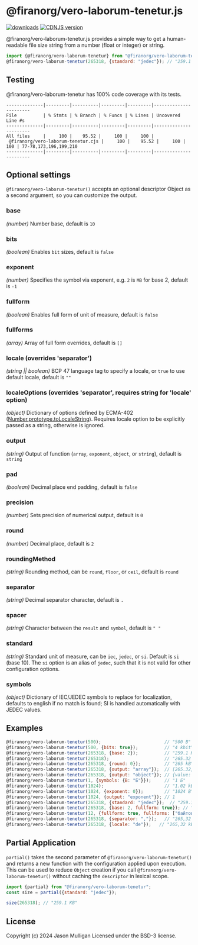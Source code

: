 # @firanorg/vero-laborum-tenetur.js

[![downloads](https://img.shields.io/npm/dt/@firanorg/vero-laborum-tenetur.svg)](https://www.npmjs.com/package/@firanorg/vero-laborum-tenetur) [![CDNJS version](https://img.shields.io/cdnjs/v/@firanorg/vero-laborum-tenetur.svg)](https://cdnjs.com/libraries/@firanorg/vero-laborum-tenetur)

@firanorg/vero-laborum-tenetur.js provides a simple way to get a human-readable file size string from a number (float or integer) or string.

```javascript
import {@firanorg/vero-laborum-tenetur} from "@firanorg/vero-laborum-tenetur";
@firanorg/vero-laborum-tenetur(265318, {standard: "jedec"}); // "259.1 KB"
```

## Testing

@firanorg/vero-laborum-tenetur has 100% code coverage with its tests.

```console
--------------|---------|----------|---------|---------|-----------------------
File          | % Stmts | % Branch | % Funcs | % Lines | Uncovered Line #s
--------------|---------|----------|---------|---------|-----------------------
All files     |     100 |    95.52 |     100 |     100 |                      
 @firanorg/vero-laborum-tenetur.cjs |     100 |    95.52 |     100 |     100 | 77-78,173,196,199,210
--------------|---------|----------|---------|---------|-----------------------
```

## Optional settings

`@firanorg/vero-laborum-tenetur()` accepts an optional descriptor Object as a second argument, so you can customize the output.

### base
_*(number)*_ Number base, default is `10`

### bits
_*(boolean)*_ Enables `bit` sizes, default is `false`

### exponent
_*(number)*_ Specifies the symbol via exponent, e.g. `2` is `MB` for base 2, default is `-1`

### fullform
_*(boolean)*_ Enables full form of unit of measure, default is `false`

### fullforms
_*(array)*_ Array of full form overrides, default is `[]`

### locale (overrides 'separator')
_*(string || boolean)*_ BCP 47 language tag to specify a locale, or `true` to use default locale, default is `""`

### localeOptions (overrides 'separator', requires string for 'locale' option)
_*(object)*_ Dictionary of options defined by ECMA-402 ([Number.prototype.toLocaleString](https://developer.mozilla.org/en-US/docs/Web/JavaScript/Reference/Global_Objects/Number/toLocaleString)). Requires locale option to be explicitly passed as a string, otherwise is ignored.

### output
_*(string)*_ Output of function (`array`, `exponent`, `object`, or `string`), default is `string`

### pad
_*(boolean)*_ Decimal place end padding, default is `false`

### precision
_*(number)*_ Sets precision of numerical output, default is `0`

### round
_*(number)*_ Decimal place, default is `2`

### roundingMethod
_*(string)*_ Rounding method, can be `round`, `floor`, or `ceil`, default is `round`

### separator
_*(string)*_ Decimal separator character, default is `.`

### spacer
_*(string)*_ Character between the `result` and `symbol`, default is `" "`

### standard
_*(string)*_ Standard unit of measure, can be `iec`, `jedec`, or `si`. Default is `si` (base 10). The `si` option is an alias of `jedec`, such that it is not valid for other configuration options.

### symbols
_*(object)*_ Dictionary of IEC/JEDEC symbols to replace for localization, defaults to english if no match is found; SI is handled automatically with JEDEC values.

## Examples

```javascript
@firanorg/vero-laborum-tenetur(500);                        // "500 B"
@firanorg/vero-laborum-tenetur(500, {bits: true});          // "4 kbit"
@firanorg/vero-laborum-tenetur(265318, {base: 2});          // "259.1 KiB"
@firanorg/vero-laborum-tenetur(265318);                     // "265.32 kB"
@firanorg/vero-laborum-tenetur(265318, {round: 0});         // "265 kB"
@firanorg/vero-laborum-tenetur(265318, {output: "array"});  // [265.32, "kB"]
@firanorg/vero-laborum-tenetur(265318, {output: "object"}); // {value: 265.32, symbol: "kB", exponent: 1, unit: "kB"}
@firanorg/vero-laborum-tenetur(1, {symbols: {B: "Б"}});     // "1 Б"
@firanorg/vero-laborum-tenetur(1024);                       // "1.02 kB"
@firanorg/vero-laborum-tenetur(1024, {exponent: 0});        // "1024 B"
@firanorg/vero-laborum-tenetur(1024, {output: "exponent"}); // 1
@firanorg/vero-laborum-tenetur(265318, {standard: "jedec"});  // "259.1 KB"
@firanorg/vero-laborum-tenetur(265318, {base: 2, fullform: true}); // "259.1 kibibytes"
@firanorg/vero-laborum-tenetur(12, {fullform: true, fullforms: ["байтов"]});  // "12 байтов"
@firanorg/vero-laborum-tenetur(265318, {separator: ","});   // "265,32 kB"
@firanorg/vero-laborum-tenetur(265318, {locale: "de"});   // "265,32 kB"
```


## Partial Application
`partial()` takes the second parameter of `@firanorg/vero-laborum-tenetur()` and returns a new function with the configuration applied 
upon execution. This can be used to reduce `Object` creation if you call `@firanorg/vero-laborum-tenetur()` without caching the `descriptor` 
in lexical scope.

```javascript
import {partial} from "@firanorg/vero-laborum-tenetur";
const size = partial({standard: "jedec"});

size(265318); // "259.1 KB"
```

## License
Copyright (c) 2024 Jason Mulligan
Licensed under the BSD-3 license.
